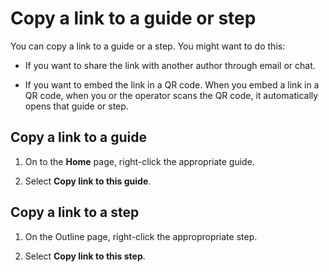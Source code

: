 

# Copy a link to a guide or step

You can copy a link to a guide or a step. You might want to do this:

- If you want to share the link with another author through email or chat.

- If you want to embed the link in a QR code. When you embed a link in a QR code, when you or the operator scans the QR code, it automatically opens that guide or step.

## Copy a link to a guide

1. On to the **Home** page, right-click the appropriate guide.

2. Select **Copy link to this guide**.

## Copy a link to a step

1. On the Outline page, right-click the appropropriate step.

2. Select **Copy link to this step**.

